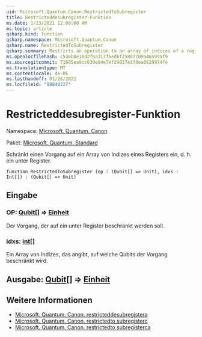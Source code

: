 ```yaml
---
uid: Microsoft.Quantum.Canon.RestrictedToSubregister
title: Restricteddesubregister-Funktion
ms.date: 1/23/2021 12:00:00 AM
ms.topic: article
qsharp.kind: function
qsharp.namespace: Microsoft.Quantum.Canon
qsharp.name: RestrictedToSubregister
qsharp.summary: Restricts an operation to an array of indices of a register, i.e., a subregister.
ms.openlocfilehash: c5a6bbe16d2f6a317f6ed6f258077095465995f9
ms.sourcegitcommit: 71605ea9cc630e84e7ef29027e1f0ea06299747e
ms.translationtype: MT
ms.contentlocale: de-DE
ms.lasthandoff: 01/26/2021
ms.locfileid: "98840227"
---
```

# <a name="restrictedtosubregister-function"></a>Restricteddesubregister-Funktion

Namespace: [Microsoft. Quantum. Canon](xref:Microsoft.Quantum.Canon)

Paket: [Microsoft. Quantum. Standard](https://nuget.org/packages/Microsoft.Quantum.Standard)


Schränkt einen Vorgang auf ein Array von Indizes eines Registers ein, d. h. ein unter Register.

```qsharp
function RestrictedToSubregister (op : (Qubit[] => Unit), idxs : Int[]) : (Qubit[] => Unit)
```


## <a name="input"></a>Eingabe

### <a name="op--qubit--unit"></a>OP: [Qubit](xref:microsoft.quantum.lang-ref.qubit)[] => [Einheit](xref:microsoft.quantum.lang-ref.unit) 

Der Vorgang, der auf ein unter Register beschränkt werden soll.


### <a name="idxs--int"></a>idxs: [int](xref:microsoft.quantum.lang-ref.int)[]

Ein Array von Indizes, das angibt, auf welche Qubits der Vorgang beschränkt wird.



## <a name="output--qubit--unit"></a>Ausgabe: [Qubit](xref:microsoft.quantum.lang-ref.qubit)[] => [Einheit](xref:microsoft.quantum.lang-ref.unit) 



## <a name="see-also"></a>Weitere Informationen

- [Microsoft. Quantum. Canon. restricteddesubregistera](xref:Microsoft.Quantum.Canon.RestrictedToSubregisterA)
- [Microsoft. Quantum. Canon. restrictedto subregisterc](xref:Microsoft.Quantum.Canon.RestrictedToSubregisterC)
- [Microsoft. Quantum. Canon. restrictedto subregisterca](xref:Microsoft.Quantum.Canon.RestrictedToSubregisterCA)